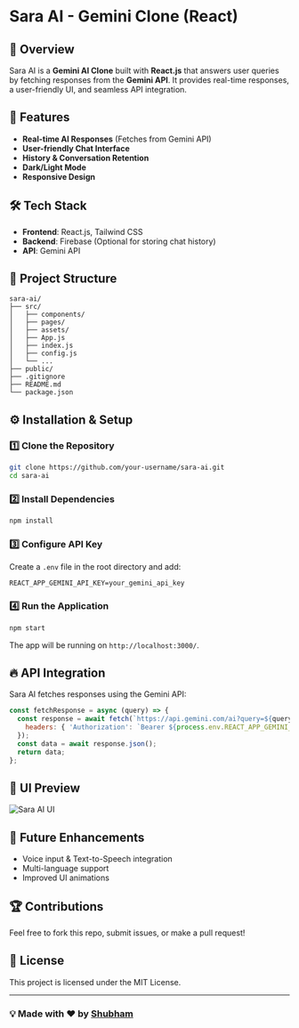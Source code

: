 # Sara AI - Gemini Clone (React)

## 🤖 Overview
Sara AI is a **Gemini AI Clone** built with **React.js** that answers user queries by fetching responses from the **Gemini API**. It provides real-time responses, a user-friendly UI, and seamless API integration.

## 🚀 Features
- **Real-time AI Responses** (Fetches from Gemini API)
- **User-friendly Chat Interface**
- **History & Conversation Retention**
- **Dark/Light Mode**
- **Responsive Design**

## 🛠️ Tech Stack
- **Frontend**: React.js, Tailwind CSS
- **Backend**: Firebase (Optional for storing chat history)
- **API**: Gemini API

## 📂 Project Structure
```
sara-ai/
├── src/
│   ├── components/
│   ├── pages/
│   ├── assets/
│   ├── App.js
│   ├── index.js
│   ├── config.js
│   └── ...
├── public/
├── .gitignore
├── README.md
└── package.json
```

## ⚙️ Installation & Setup
### 1️⃣ Clone the Repository
```bash
git clone https://github.com/your-username/sara-ai.git
cd sara-ai
```

### 2️⃣ Install Dependencies
```bash
npm install
```

### 3️⃣ Configure API Key
Create a `.env` file in the root directory and add:
```
REACT_APP_GEMINI_API_KEY=your_gemini_api_key
```

### 4️⃣ Run the Application
```bash
npm start
```
The app will be running on `http://localhost:3000/`.

## 🔥 API Integration
Sara AI fetches responses using the Gemini API:
```javascript
const fetchResponse = async (query) => {
  const response = await fetch(`https://api.gemini.com/ai?query=${query}`, {
    headers: { 'Authorization': `Bearer ${process.env.REACT_APP_GEMINI_API_KEY}` }
  });
  const data = await response.json();
  return data;
};
```

## 🎨 UI Preview
![Sara AI UI](https://via.placeholder.com/800x400.png?text=Sara+AI+Preview)

## 📌 Future Enhancements
- Voice input & Text-to-Speech integration
- Multi-language support
- Improved UI animations

## 🏆 Contributions
Feel free to fork this repo, submit issues, or make a pull request!

## 📜 License
This project is licensed under the MIT License.

---
### 💡 Made with ❤️ by [Shubham](https://github.com/your-username)

